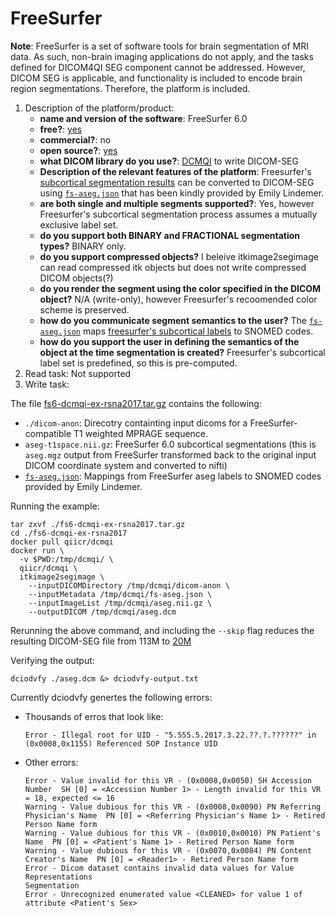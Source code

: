# FreeSurfer

**Note**: FreeSurfer is a set of software tools for brain segmentation of MRI data. As such, non-brain imaging applications do not apply, and the tasks defined for DICOM4QI SEG component cannot be addressed. However, DICOM SEG is applicable, and functionality is included to encode brain region segmentations. Therefore, the platform is included.

1. Description of the platform/product:
   * **name and version of the software**: FreeSurfer 6.0
   * **free?**: [yes](https://surfer.nmr.mgh.harvard.edu/fswiki/DownloadAndInstall)
   * **commercial?**: no
   * **open source?**: [yes](https://github.com/freesurfer/freesurfer)
   * **what DICOM library do you use?**: [DCMQI](https://github.com/QIICR/dcmqi) to write DICOM-SEG
   * **Description of the relevant features of the platform**: Freesurfer's [subcortical segmentation results](http://surfer.nmr.mgh.harvard.edu/fswiki/SubcorticalSegmentation/) can be converted to DICOM-SEG using [`fs-aseg.json`](https://github.com/corticometrics/fs2dicom/blob/master/fs-aseg.json) that has been kindly provided by Emily Lindemer. 
   * **are both single and multiple segments supported?**: Yes, however Freesurfer's subcortical segmentation process assumes a mutually exclusive label set.
   * **do you support both BINARY and FRACTIONAL segmentation types?** BINARY only.
   * **do you support compressed objects?** I beleive itkimage2segimage can read compressed itk objects but does not write compressed DICOM objects\(?\)
   * **do you render the segment using the color specified in the DICOM object?** N/A \(write-only\), however Freesurfer's recoomended color scheme is preserved.
   * **how do you communicate segment semantics to the user?** The [`fs-aseg.json`](https://github.com/corticometrics/fs2dicom/blob/master/fs-aseg.json) maps [freesurfer's subcortical labels](https://surfer.nmr.mgh.harvard.edu/fswiki/FsTutorial/AnatomicalROI/FreeSurferColorLUT) to SNOMED codes.
   * **how do you support the user in defining the semantics of the object at the time segmentation is created?** Freesurfer's subcortical label set is predefined, so this is pre-computed.
2. Read task: Not supported
3. Write task:

The file [fs6-dcmqi-ex-rsna2017.tar.gz](http://slicer.kitware.com/midas3/item/324959) contains the following:

* `./dicom-anon`: Direcotry containting input dicoms for a FreeSurfer-compatible T1 weighted MPRAGE sequence.
* `aseg-t1space.nii.gz`: FreeSurfer 6.0 subcortical segmentations \(this is `aseg.mgz` output from FreeSurfer transformed back to the original input DICOM coordinate system and converted to nifti\)
* [`fs-aseg.json`](https://github.com/corticometrics/fs2dicom/blob/master/fs-aseg.json): Mappings from FreeSurfer aseg labels to SNOMED codes provided by Emily Lindemer.

Running the example:

```text
tar zxvf ./fs6-dcmqi-ex-rsna2017.tar.gz
cd ./fs6-dcmqi-ex-rsna2017
docker pull qiicr/dcmqi
docker run \
  -v $PWD:/tmp/dcmqi/ \
  qiicr/dcmqi \
  itkimage2segimage \
    --inputDICOMDirectory /tmp/dcmqi/dicom-anon \
    --inputMetadata /tmp/dcmqi/fs-aseg.json \
    --inputImageList /tmp/dcmqi/aseg.nii.gz \
    --outputDICOM /tmp/dcmqi/aseg.dcm
```

Rerunning the above command, and including the `--skip` flag reduces the resulting DICOM-SEG file from 113M to [20M](https://www.dropbox.com/s/iha9mbvvbyaofas/aseg-small.dcm?dl=0)

Verifying the output:

```text
dciodvfy ./aseg.dcm &> dciodvfy-output.txt
```

Currently dciodvfy genertes the following errors:

* Thousands of erros that look like:

  ```text
  Error - Illegal root for UID - "5.555.5.2017.3.22.??.?.??????" in (0x0008,0x1155) Referenced SOP Instance UID
  ```

* Other errors:

  ```text
  Error - Value invalid for this VR - (0x0008,0x0050) SH Accession Number  SH [0] = <Accession Number 1> - Length invalid for this VR = 18, expected <= 16
  Warning - Value dubious for this VR - (0x0008,0x0090) PN Referring Physician's Name  PN [0] = <Referring Physician's Name 1> - Retired Person Name form
  Warning - Value dubious for this VR - (0x0010,0x0010) PN Patient's Name  PN [0] = <Patient's Name 1> - Retired Person Name form
  Warning - Value dubious for this VR - (0x0070,0x0084) PN Content Creator's Name  PN [0] = <Reader1> - Retired Person Name form
  Error - Dicom dataset contains invalid data values for Value Representations
  Segmentation
  Error - Unrecognized enumerated value <CLEANED> for value 1 of attribute <Patient's Sex>
  ```

